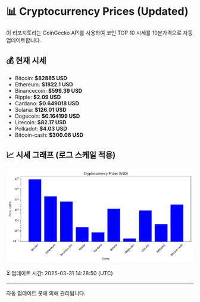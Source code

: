 
# 📊 Cryptocurrency Prices (Updated)

이 리포지토리는 CoinGecko API를 사용하여 코인 TOP 10 시세를 10분가격으로 자동 업데이트합니다.

## 💰 현재 시세
- Bitcoin: **$82885 USD**
- Ethereum: **$1822.1 USD**
- Binancecoin: **$599.39 USD**
- Ripple: **$2.09 USD**
- Cardano: **$0.649018 USD**
- Solana: **$126.01 USD**
- Dogecoin: **$0.164199 USD**
- Litecoin: **$82.17 USD**
- Polkadot: **$4.03 USD**
- Bitcoin-cash: **$300.06 USD**

## 📈 시세 그래프 (로그 스케일 적용)
![Crypto Prices](crypto_prices.png)

⏳ 업데이트 시간: 2025-03-31 14:28:50 (UTC)

---
자동 업데이트 봇에 의해 관리됩니다.
